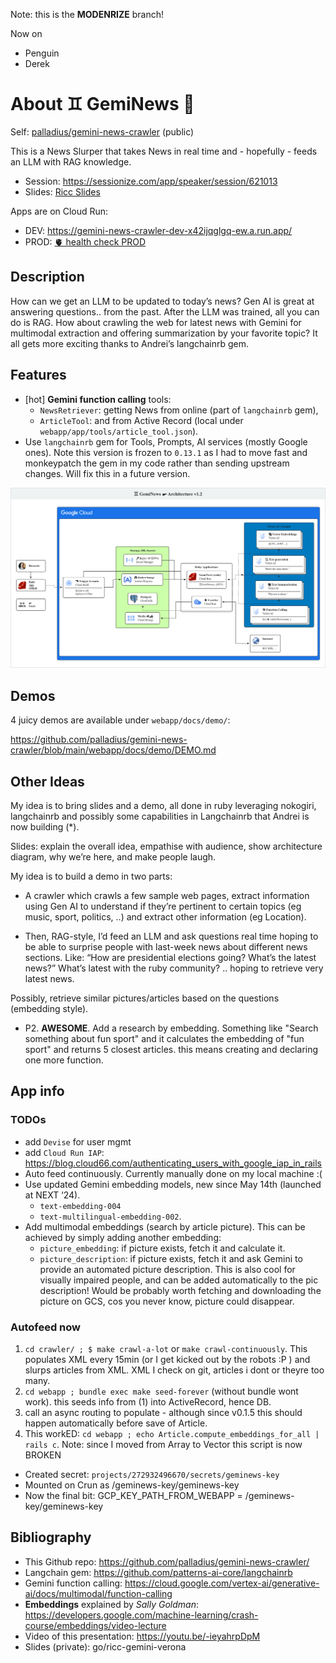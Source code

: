 Note: this is the **MODENRIZE** branch!

Now on
* Penguin
* Derek

# About ♊️ GemiNews 📰

Self: [palladius/gemini-news-crawler](https://github.com/palladius/gemini-news-crawler) (public)

This is a News Slurper that takes News in real time and - hopefully - feeds an LLM with RAG knowledge.

* Session: https://sessionize.com/app/speaker/session/621013
* Slides: [Ricc Slides](https://docs.google.com/presentation/d/11R5TbqPRsdeMdqN_1vFRS9v7qFRvOvpxTAFPOd-kfaE/edit#slide=id.g259ddd8dc87_0_2049)

Apps are on Cloud Run:

* DEV: https://gemini-news-crawler-dev-x42ijqglgq-ew.a.run.app/
* PROD: [🫀 health check PROD](https://gemini-news-crawler-prod-x42ijqglgq-ew.a.run.app/up)

## Description

How can we get an LLM to be updated to today’s news?
Gen AI is great at answering questions.. from the past. After the LLM was trained, all you can do is RAG.
How about crawling the web for latest news with Gemini for multimodal extraction and offering summarization by your favorite topic?
It all gets more exciting thanks to Andrei’s langchainrb gem.

## Features

* [hot] **Gemini function calling** tools:
    * `NewsRetriever`: getting News from online (part of `langchainrb` gem),
    * `ArticleTool`: and from Active Record (local under `webapp/app/tools/article_tool.json`).
* Use `langchainrb` gem for Tools, Prompts, AI services (mostly Google ones). Note this version is frozen to `0.13.1` as I had to move fast and monkeypatch the gem in my code rather than sending upstream changes. Will fix this in a future version.

![App Architecture](https://github.com/palladius/gemini-news-crawler/blob/main/docs/GeminewsArchitecture.png?raw=true "Architecture")

## Demos

4 juicy demos are available under `webapp/docs/demo/`:

https://github.com/palladius/gemini-news-crawler/blob/main/webapp/docs/demo/DEMO.md

## Other Ideas

My idea is to bring slides and a demo, all done in ruby leveraging nokogiri, langchainrb and possibly some capabilities in Langchainrb that Andrei is now building (*).

Slides: explain the overall idea, empathise with audience, show architecture diagram, why we’re here, and make people laugh.

My idea is to build a demo in two parts:

* A crawler which crawls a few sample web pages, extract information using Gen AI to understand if they’re pertinent to certain topics (eg music, sport, politics, ..) and extract other information (eg Location).

* Then, RAG-style, I’d feed an LLM and ask questions real time hoping to be able to surprise people with last-week news about different news sections. Like:
“How are presidential elections going? What’s the latest news?”
What’s latest with the ruby community? .. hoping to retrieve very latest news.

Possibly, retrieve similar pictures/articles based on the questions (embedding style).

* P2. **AWESOME**. Add a research by embedding. Something like "Search something about fun sport" and it calculates the embedding of "fun sport" and returns 5 closest articles. this means creating and declaring one more function.


## App info

### TODOs

* add `Devise` for user mgmt
* add `Cloud Run IAP`: https://blog.cloud66.com/authenticating_users_with_google_iap_in_rails
* Auto feed continuously. Currently manually done on my local machine :(
* Use updated Gemini embedding models, new since May 14th (launched at NEXT ‘24).
    * `text-embedding-004`
    * `text-multilingual-embedding-002`.
* Add multimodal embeddings (search by article picture). This can be achieved by simply adding another embedding:
    * `picture_embedding`: if picture exists, fetch it and calculate it.
    * `picture_description`: if picture exists, fetch it and ask Gemini to provide an automated picture description.
       This is also cool for visually impaired people, and can be added automatically to the pic description!
       Would be probably worth fetching and downloading the picture on GCS, cos you never know, picture could disappear.

### Autofeed now

1. `cd crawler/ ; $ make crawl-a-lot` or `make crawl-continuously`. This populates XML every 15min (or I get kicked out by the robots :P ) and slurps articles from XML. XML I check on git, articles i dont or theyre too many.
2. `cd webapp ; bundle exec make seed-forever` (without bundle wont work). this seeds info from (1) into ActiveRecord, hence DB.
3. call an async routing to populate - although since v0.1.5 this should happen automatically before save of Article.
4. This workED: `cd webapp ; echo Article.compute_embeddings_for_all | rails c`. Note: since I moved from Array to Vector this script is now BROKEN

* Created secret: `projects/272932496670/secrets/geminews-key`
* Mounted on Crun as /geminews-key/geminews-key
* Now the final bit: GCP_KEY_PATH_FROM_WEBAPP = /geminews-key/geminews-key


## Bibliography

* This Github repo: https://github.com/palladius/gemini-news-crawler/
* Langchain gem: https://github.com/patterns-ai-core/langchainrb
* Gemini function calling: https://cloud.google.com/vertex-ai/generative-ai/docs/multimodal/function-calling
* **Embeddings** explained by _Sally Goldman_: https://developers.google.com/machine-learning/crash-course/embeddings/video-lecture
* Video of this presentation: https://youtu.be/-ieyahrpDpM
* Slides (private): go/ricc-gemini-verona

